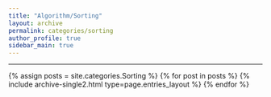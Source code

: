 ```yaml
---
title: "Algorithm/Sorting"
layout: archive
permalink: categories/sorting
author_profile: true
sidebar_main: true
---
```


***

{% assign posts = site.categories.Sorting %}
{% for post in posts %} {% include archive-single2.html type=page.entries_layout %} {% endfor %}